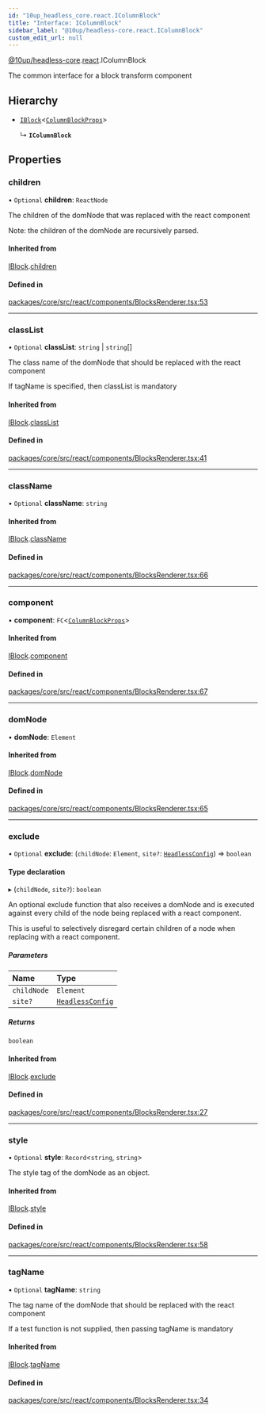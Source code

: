 ```yaml
---
id: "10up_headless_core.react.IColumnBlock"
title: "Interface: IColumnBlock"
sidebar_label: "@10up/headless-core.react.IColumnBlock"
custom_edit_url: null
---
```


[@10up/headless-core](../modules/10up_headless_core.md).[react](../namespaces/10up_headless_core.react.md).IColumnBlock

The common interface for a block transform component

## Hierarchy

- [`IBlock`](10up_headless_core.react.IBlock.md)<[`ColumnBlockProps`](10up_headless_core.react.ColumnBlockProps.md)\>

  ↳ **`IColumnBlock`**

## Properties

### children

• `Optional` **children**: `ReactNode`

The children of the domNode that was replaced with the react component

Note: the children of the domNode are recursively parsed.

#### Inherited from

[IBlock](10up_headless_core.react.IBlock.md).[children](10up_headless_core.react.IBlock.md#children)

#### Defined in

[packages/core/src/react/components/BlocksRenderer.tsx:53](https://github.com/10up/headless/blob/2a6e2a0/packages/core/src/react/components/BlocksRenderer.tsx#L53)

___

### classList

• `Optional` **classList**: `string` \| `string`[]

The class name of the domNode that should be replaced with the react component

If tagName is specified, then classList is mandatory

#### Inherited from

[IBlock](10up_headless_core.react.IBlock.md).[classList](10up_headless_core.react.IBlock.md#classlist)

#### Defined in

[packages/core/src/react/components/BlocksRenderer.tsx:41](https://github.com/10up/headless/blob/2a6e2a0/packages/core/src/react/components/BlocksRenderer.tsx#L41)

___

### className

• `Optional` **className**: `string`

#### Inherited from

[IBlock](10up_headless_core.react.IBlock.md).[className](10up_headless_core.react.IBlock.md#classname)

#### Defined in

[packages/core/src/react/components/BlocksRenderer.tsx:66](https://github.com/10up/headless/blob/2a6e2a0/packages/core/src/react/components/BlocksRenderer.tsx#L66)

___

### component

• **component**: `FC`<[`ColumnBlockProps`](10up_headless_core.react.ColumnBlockProps.md)\>

#### Inherited from

[IBlock](10up_headless_core.react.IBlock.md).[component](10up_headless_core.react.IBlock.md#component)

#### Defined in

[packages/core/src/react/components/BlocksRenderer.tsx:67](https://github.com/10up/headless/blob/2a6e2a0/packages/core/src/react/components/BlocksRenderer.tsx#L67)

___

### domNode

• **domNode**: `Element`

#### Inherited from

[IBlock](10up_headless_core.react.IBlock.md).[domNode](10up_headless_core.react.IBlock.md#domnode)

#### Defined in

[packages/core/src/react/components/BlocksRenderer.tsx:65](https://github.com/10up/headless/blob/2a6e2a0/packages/core/src/react/components/BlocksRenderer.tsx#L65)

___

### exclude

• `Optional` **exclude**: (`childNode`: `Element`, `site?`: [`HeadlessConfig`](../modules/10up_headless_core.md#headlessconfig)) => `boolean`

#### Type declaration

▸ (`childNode`, `site?`): `boolean`

An optional exclude function that also receives a domNode and is executed against every child
of the node being replaced with a react component.

This is useful to selectively disregard certain children of a node when replacing with a react component.

##### Parameters

| Name | Type |
| :------ | :------ |
| `childNode` | `Element` |
| `site?` | [`HeadlessConfig`](../modules/10up_headless_core.md#headlessconfig) |

##### Returns

`boolean`

#### Inherited from

[IBlock](10up_headless_core.react.IBlock.md).[exclude](10up_headless_core.react.IBlock.md#exclude)

#### Defined in

[packages/core/src/react/components/BlocksRenderer.tsx:27](https://github.com/10up/headless/blob/2a6e2a0/packages/core/src/react/components/BlocksRenderer.tsx#L27)

___

### style

• `Optional` **style**: `Record`<`string`, `string`\>

The style tag of the domNode as an object.

#### Inherited from

[IBlock](10up_headless_core.react.IBlock.md).[style](10up_headless_core.react.IBlock.md#style)

#### Defined in

[packages/core/src/react/components/BlocksRenderer.tsx:58](https://github.com/10up/headless/blob/2a6e2a0/packages/core/src/react/components/BlocksRenderer.tsx#L58)

___

### tagName

• `Optional` **tagName**: `string`

The tag name of the domNode that should be replaced with the react component

If a test function is not supplied, then passing tagName is mandatory

#### Inherited from

[IBlock](10up_headless_core.react.IBlock.md).[tagName](10up_headless_core.react.IBlock.md#tagname)

#### Defined in

[packages/core/src/react/components/BlocksRenderer.tsx:34](https://github.com/10up/headless/blob/2a6e2a0/packages/core/src/react/components/BlocksRenderer.tsx#L34)
